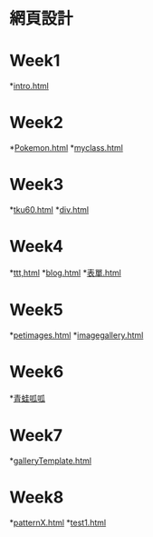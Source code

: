 # 網頁設計

# Week1
*[intro.html](https://gitcdn.link/repo/tim599068/report/master/w01/intro.html)
# Week2
*[Pokemon.html]()
*[myclass.html](https://gitcdn.link/repo/tim599068/report/master/w02/myclass.html)

# Week3
*[tku60.html]()
*[div.html]()

# Week4
*[ttt,html]()
*[blog.html]()
*[表單.html]()
# Week5
*[petimages.html]()
*[imagegallery.html]()
# Week6
*[青蛙呱呱]()
# Week7
*[galleryTemplate.html]()
# Week8
*[patternX.html]()
*[test1.html]()
